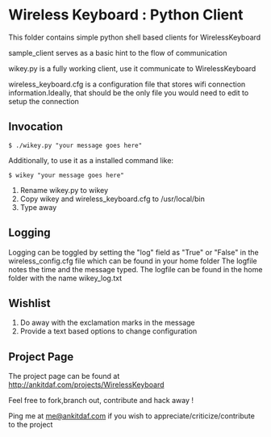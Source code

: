 Wireless Keyboard : Python Client
=================================

This folder contains simple python shell based clients for WirelessKeyboard

sample_client serves as a basic hint to the flow of communication

wikey.py is a fully working client, use it communicate to WirelessKeyboard

wireless_keyboard.cfg is a configuration file that stores wifi connection information.Ideally, that should be the only file you would need to edit to setup the connection

Invocation
----------

```
$ ./wikey.py "your message goes here"
```

Additionally, to use it as a installed command like:

```
$ wikey "your message goes here" 
```

1. Rename wikey.py to wikey
2. Copy wikey and wireless_keyboard.cfg to /usr/local/bin
3. Type away

Logging
-------

Logging can be toggled by setting the "log" field as "True" or "False" in the wireless_config.cfg file which can be found in your home folder
The logfile notes the time and the message typed.
The logfile can be found in the home folder with the name wikey_log.txt

Wishlist
--------

1. Do away with the exclamation marks in the message
2. Provide a text based options to change configuration

Project Page
------------

The project page can be found at http://ankitdaf.com/projects/WirelessKeyboard

Feel free to fork,branch out, contribute and hack away !

Ping me at me@ankitdaf.com if you wish to appreciate/criticize/contribute to the project
